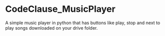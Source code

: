 # CodeClause_MusicPlayer
A simple music player in python that has buttons like play, stop and next to play songs downloaded on your drive folder.
